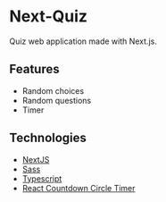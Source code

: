 # Next-Quiz

Quiz web application made with Next.js.

## Features

- Random choices
- Random questions
- Timer

## Technologies

- [NextJS][next]
- [Sass][sass]
- [Typescript][typescript]
- [React Countdown Circle Timer][react_timer]

[next]: https://nextjs.org/docs
[sass]: https://sass-lang.com
[typescript]: https://www.typescriptlang.org
[react_timer]: https://www.npmjs.com/package/react-countdown-circle-timer
